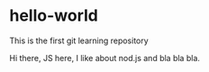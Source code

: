 # hello-world
This is the first git learning repository

Hi there,
JS here, I like about nod.js and bla bla bla.
